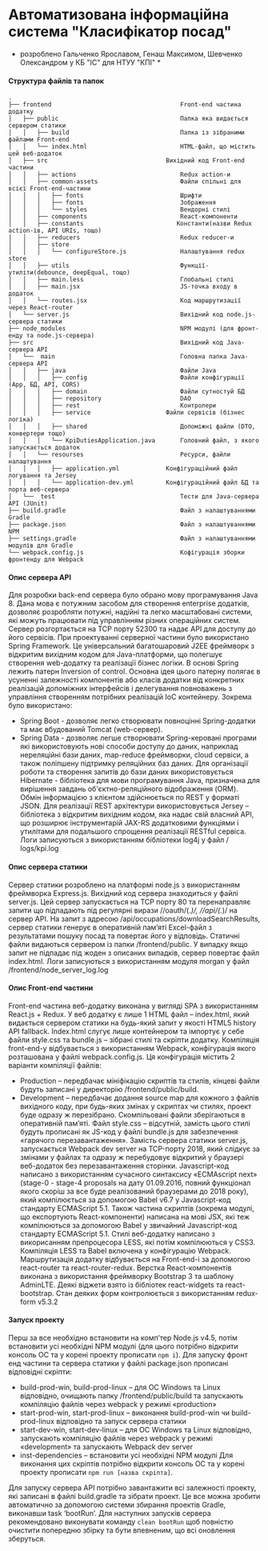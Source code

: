 # Автоматизована інформаційна система "Класифікатор посад"

* розроблено Гальченко Ярославом, Генаш Максимом, Шевченко Олександром у КБ "ІС" для НТУУ "КПІ" *


#### Структура файлів та папок
```
.
├── frontend                 	                Front-end частина додатку
│   ├── public	                                Папка яка видається сервером статики
│   │   ├── build	                            Папка із зібраними файлами Front-end
│   │   └── index.html	                        HTML-файл, що містить цей веб-додаток
│   ├── src	                                Вихідний код Front-end частини
│   │   ├── actions           	                Redux action-и
│   │   ├── common-assets       	            Файли спільні для всієї Front-end-частини
│   │   │   ├── fonts	                        Шрифти
│   │   │   ├── fonts	                        Зображення
│   │   │   └── styles	                        Вендорні стилі
│   │   ├── components           	            React-компоненти
│   │   ├── constants                          Константи(назви Redux action-ів, API URIs, тощо)
│   │   ├── reducers	                        Redux reducer-и
│   │   ├── store
│   │   │   └── configureStore.js	            Налаштування redux store
│   │   ├── utils               	            Функції-утиліти(debounce, deepEqual, тощо)
│   │   ├── main.less	                        Глобальні стилі
│   │   ├── main.jsx	                        JS-точка входу в додаток
│   │   └── routes.jsx	                        Код маршрутизації через React-router
│   └── server.js	                            Вихідний код node.js-сервера статики
├── node_modules	                            NPM модулі (для фронт-енду та node.js-сервера)
├── src                      	                Вихідний код Java-сервера API
│   └──  main	                                Головна папка Java-сервера API
│   │   ├── java	                            Файли Java
│   │   │   ├── config	                        Файли конфігурації (App, БД, API, CORS)
│   │   │   ├── domain	                        Файли сутностуй БД
│   │   │   ├── repository	                    DAO
│   │   │   ├── rest	                        Контролери
│   │   │   ├── service	                    Файли сервісів (бізнес логіка)
│   │   │   ├── shared	                        Допоміжні файли (DTO, конвертери тощо)
│   │   │   └── KpiDutiesApplication.java	    Головний файл, з якого запускається додаток
│   │   └── resourses	                        Ресурси, файли налаштування
│   │   │   ├── application.yml	            Конфігураційний файл логування та Jersey
│   │   │   └── application-dev.yml	        Конфігураційний файл БД та порта веб-сервера
│   └──  test	                                Тести для Java-сервера API (JUnit)
├── build.gradle	                            Файл з налаштуваннями Gradle
├── package.json	                            Файл з налаштуваннями NPM
├── settings.gradle	                            Файл з налаштуваннями модулів для Gradle
└── webpack.config.js	                        Кофігурація зборки фронтенду для Webpack
```


#### Опис сервера API
Для розробки back-end сервера було обрано мову програмування Java 8. Дана мова є потужним засобом для створення enterprise додатків, дозволяє розробляти потужні, надійні та легко масштабовані системи, які можуть працювати під управлінням різних операційних систем.
Сервер розгортається на TCP порту 52300 та надає API для доступу до його сервісів.
При проектуванні серверної частини було використано Spring Framework. Це універсальний багатошаровий J2EE фреймворк з відкритим вихідним кодом для Java-платформи, що полегшує створення web-додатку та реалізації бізнес логіки. В основі Spring лежить патерн Inversion of control. Основна ідея цього патерну полягає в усуненні залежності компонентів або класів додатки від конкретних реалізацій допоміжних інтерфейсів і делегування повноважень з управління створенням потрібних реалізацій IoC контейнеру.
Зокрема було використано:
-   Spring Boot - дозволяє легко створювати повноцінні Spring-додатки та має вбудований Tomcat (web-сервер).
-   Spring Data - дозволяє легше створювати Spring-керовані програми які використовують нові способи доступу до даних, наприклад нереляційні бази даних, map-reduce фреймворки, cloud сервіси, а також поліпшену підтримку реляційних баз даних.
Для організації роботи та створення запитів до бази даних використовується Hibernate - бібліотека для мови програмування Java, призначена для вирішення завдань об'єктно-реляційного відображення (ORM).
Обмін інформацією з клієнтом здійснюється по REST у форматі JSON.
Для реалізації REST архітектури використовується Jersey – бібліотека з відкритим вихідним кодом, яка надає свій власний API, що розширює інструментарій JAX-RS додатковими функціями і утилітами для подальшого спрощення реалізації RESTful сервіса.
Логи записуються з використанням бібліотеки log4j у файл / logs/kpi.log


#### Опис сервера статики
Сервер статики розроблено на платформі node.js з використанням фреймворка Express.js. Вихідний код сервера знаходиться у файлі server.js.
Цей сервер запускається на TCP порту 80 та перенаправляє запити що підпадають під регулярні вирази /\/oauth\/(.*)/, /\/api\/(.*)/ на сервер API.
На запит з адресою /api/occupations/downloadSearchResults, сервер статики генерує в оперативній пам’яті Excel-файл з результатами пошуку посад та повертає його у відповідь.
Статичні файли видаються сервером із папки /frontend/public.
У випадку якщо запит не підпадає під жоден з описаних випадків, сервер повертає файл index.html.
Логи записуються з використанням модуля morgan у файл /frontend/node_server_log.log


#### Опис Front-end частини
Front-end частина веб-додатку виконана у вигляді SPA з використанням React.js + Redux. У веб додатку є лише 1 HTML файл – index.html, який видається сервером статики на будь-який запит у якості HTML5 history API fallback. Іndex.html слугує лише контейнером та імпортує у себе файли style.css та bundle.js – зібрані стилі та скріпти додатку. 
Компіляція front-end-у відбувається з використанням Webpack, конфігурація якого розташована у файлі webpack.config.js. Ця конфігурація містить 2 варіанти компіляції файлів: 
-	Production – передбачає мініфікацію скриптів та стилів, кінцеві файли будуть записані у директорію /frontend/public/build.
-	Development – передбачає додання source map для кожного з файлів вихідного коду, при будь-яких змінах у скриптах чи стилях, проект буде одразу ж перезібрано. Скомпільовані файли зберігаються в оперативній пам’яті. Файл style.css – відсутній, замість цього стилі будуть прописані як JS-код у файлі bundle.js для забезпечення «гарячого перезавантаження». Замість сервера статики server.js, запускається Webpack dev server на TCP-порту 2018, який слідкує за змінами у файлах та одразу ж перебудовує відкритий у браузері веб-додаток без перезавантаження сторінки.
Javascript-код написано з використанням сучасного синтаксису «ECMAscript next» (stage-0 - stage-4 proposals на дату 01.09.2016, повний функціонал якого скоріш за все буде реалізований браузерами до 2018 року), який компілюється за допомогою Babel v6.7 у Javascript-код стандарту ECMAScript 5.1. Також частина скриптів (зокрема модулі, що експортують React-компоненти) написана на мові JSX, які теж компілюються за допомогою Babel у звичайний Javascript-код стандарту ECMAScript 5.1. 
Стилі веб-додатку написано з викорисанням препроцесора LESS, які потім компілюються у CSS3.
Компіляція LESS та Babel включена у конфігурацію Webpack.
Маршрутизація додатку відбувається на Front-end-і за допомогою react-router та react-router-redux.
Верстка React-компонентів виконана з використання фреймворку Bootstrap 3 та шаблону AdminLTE. Деякі віджети взято із бібліотек react-widgets та react-bootstrap. Стан деяких форм контролюється з використанням redux-form v5.3.2


#### Запуск проекту
Перш за все необхідно встановити на комп’тер Node.js v4.5, потім встановити усі необхідні NPM модулі (для цього потрібно відкрити консоль ОС та у корені проекту прописати `npm i`).
Для запуску фронт енд частини та сервера статики у файлі package.json прописані відповідні скріпти:
-	build-prod-win, build-prod-linux – для ОС Windows та Linux відповідно, очищають папку /frontend/public/build та запускають компіляцію файлів через webpack у режимі «production»
-	start-prod-win, start-prod-linux – виконання build-prod-win чи build-prod-linux відповідно та запуск сервера статики
-	start-dev-win, start-dev-linux – для ОС Windows та Linux відповідно, запускають компіляцію файлів через webpack у режимі «development» та запускають Webpack dev server
-	inst-dependencies – встановити усі необхідні NPM модулі
Для виконання цих скріптів потрібно відкрити консоль ОС та у корені проекту прописати `npm run [назва скріпта]`.

Для запуску сервера API потрібно завантажити всі залежності проекту, які записані в файлі build.gradle та зібрати проект. Це все можна зробити автоматично за допомогою системи збирання проектів Gradle, виконавши task ‘bootRun’. Для наступних запусків сервера рекомендовано виконувати команду `clean bootRun` щоб повністю очистити попередню збірку та бути впевненим, що всі оновлення зберуться.
